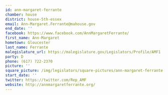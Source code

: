 ```yaml
---
id: ann-margaret-ferrante
chamber: house
district: house-5th-essex
email: Ann-Margaret.Ferrante@mahouse.gov
end_date: ''
facebook: https://www.facebook.com/AnnMargaretFerrante/
first_name: Ann-Margaret
hometown: Gloucester
last_name: Ferrante
malegislature_url: https://malegislature.gov/Legislators/Profile/AMF1
party: D
phone: (617) 722-2370
picture: ''
square_picture: /img/legislators/square-pictures/ann-margaret-ferrante.png
start_date: ''
twitter: https://twitter.com/Rep_AMF
website: http://annmargaretferrante.org/
---
```

